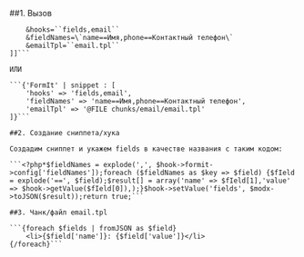 
##1. Вызов

```[[FormIt?
    &hooks=``fields,email``
    &fieldNames=\`name==Имя,phone==Контактный телефон\`
    &emailTpl=``email.tpl``
]]```

ИЛИ

```{'FormIt' | snippet : [
    'hooks' => 'fields,email',
    'fieldNames' => 'name==Имя,phone==Контактный телефон',
    'emailTpl' => '@FILE chunks/email/email.tpl'
]}```

##2. Создание сниппета/хука

Создадим сниппет и укажем fields в качестве названия с таким кодом:

```<?php*$fieldNames = explode(',', $hook->formit->config['fieldNames']);foreach ($fieldNames as $key => $field) {$fIeld = explode('==', $field);$result[] = array('name' => $fIeld[1],'value' => $hook->getValue($fIeld[0]),);}$hook->setValue('fields', $modx->toJSON($result));return true;```

##3. Чанк/файл email.tpl

```{foreach $fields | fromJSON as $field}
    <li>{$field['name']}: {$field['value']}</li>
{/foreach}```
